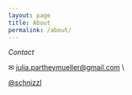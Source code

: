 ```yaml
---
layout: page
title: About
permalink: /about/
---
```


*Contact*

&#9993; julia.partheymueller@gmail.com \\

<i class="fa fa-twitter"></i><a href="https://twitter.com/schnizzl">@schnizzl</a><br/>




